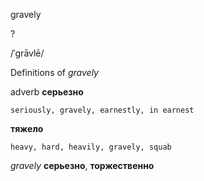 gravely

?

/ˈɡrāvlē/

Definitions of _gravely_

adverb
**серьезно**

    seriously, gravely, earnestly, in earnest
**тяжело**

    heavy, hard, heavily, gravely, squab

_gravely_
**серьезно**, **торжественно**